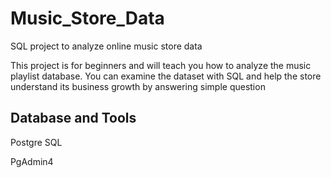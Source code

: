 # Music_Store_Data

SQL project to analyze online music store data

This project is for beginners and will teach you how to analyze the music playlist database. You can examine the dataset with SQL and help the store understand its business growth by answering simple question

  ## Database and Tools

  Postgre SQL
  
  PgAdmin4
